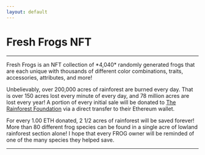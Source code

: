 ```yaml
---
layout: default
---
```

<h1 class="h1">Fresh Frogs NFT</h1><hr>
Fresh Frogs is an NFT collection of *4,040* randomly generated frogs that are each unique with thousands of different color combinations, traits, accessories, attributes, and more! 

Unbelievably, over 200,000 acres of rainforest are burned every day. That is over 150 acres lost every minute of every day, and 78 million acres are lost every year! A portion of every initial sale will be donated to [The Rainforest Foundation](https://rainforestfoundation.org/) via a direct transfer to their Ethereum wallet.

For every 1.00 ETH donated, 2 1/2 acres of rainforest will be saved forever! More than 80 different frog species can be found in a single acre of lowland rainforest section alone! I hope that every FROG owner will be reminded of one of the many species they helped save.
<hr>